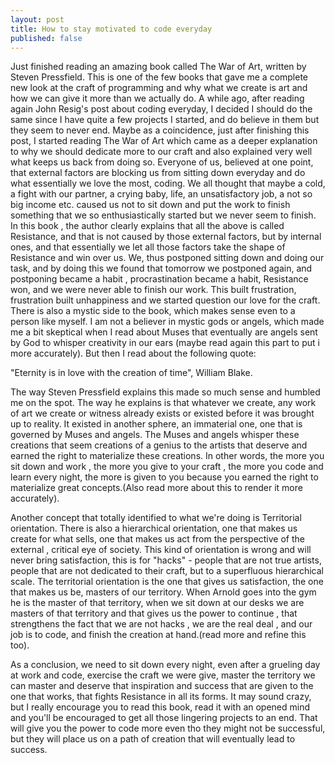 ```yaml
---
layout: post
title: How to stay motivated to code everyday
published: false
---
```


Just finished reading an amazing book called The War of Art, written by Steven Pressfield.
This is one of the few books that gave me a complete new look at the craft of programming and why what we create is art and how we can give it more than we actually do.
A while ago, after reading again John Resig's post about coding everyday, I decided I should do the same since I have quite a few projects I started, and do believe in them but they seem to never end.
Maybe as a coincidence, just after finishing this post, I started reading The War of Art which came as a deeper explanation to why we should dedicate more to our craft and also explained very well what keeps us back from doing so.
Everyone of us, believed at one point, that external factors are blocking us from sitting down everyday and do what essentially we love the most, coding. We all thought that maybe a cold, a fight with our partner, a crying baby, life, an unsatisfactory job, a not so big income etc. caused us not to sit down and put the work to finish something that we so enthusiastically started but we never seem to finish. In this book , the author clearly explains that all the above is called Resistance, and that is not caused by those external factors, but by internal ones, and that essentially we let all those factors take the shape of Resistance and win over us. We, thus postponed sitting down and doing our task, and by doing this we found that tomorrow we postponed again, and postponing became a habit , procrastination became a habit, Resistance won, and we were never able to finish our work. This built frustration, frustration built unhappiness and we started question our love for the craft.
There is also a mystic side to the book, which makes sense even to a person like myself. I am not a believer in mystic gods or angels, which made me a bit skeptical when I read about Muses that eventually are angels sent by God to whisper creativity in our ears (maybe read again this part to put i more accurately).
But then I read about the following quote:

"Eternity is in love with the creation of time", William Blake.

The way Steven Pressfield explains this made so much sense and humbled me on the spot. The way he explains is that whatever we create, any work of art we create or witness already exists or existed before it was brought up to reality. It existed in another sphere, an immaterial one, one that is governed by Muses and angels. The Muses and angels whisper these creations that seem creations of a genius to the artists that deserve and earned the right to materialize these creations. In other words, the more you sit down and work , the more you give to your craft , the more you code  and learn every night, the more is given to you because you earned the right to materialize great concepts.(Also read more about this to render it more accurately).

Another concept that totally identified to what we're doing is Territorial orientation. There is also a hierarchical orientation, one that makes us create for what sells, one that makes us act from the perspective of the external , critical eye of society. This kind of orientation is wrong and will never bring satisfaction, this is for "hacks" - people that are not true artists, people that are not dedicated to their craft, but to a superfluous hierarchical scale.
The territorial orientation is the one that gives us satisfaction, the one that makes us be, masters of our territory. When Arnold goes into the gym he is the master of that territory, when we sit down at our desks we are masters of that territory and that gives us the power to continue , that strengthens the fact that we are not hacks , we are the real deal , and our job is to code, and finish the creation at hand.(read more and refine this too).

As a conclusion, we need to sit down every night, even after a grueling day at work and code, exercise the craft we were give, master the territory we can master and deserve that inspiration and success that are given to the one that works, that fights Resistance in all its forms.
It may sound crazy, but I really encourage you to read this book, read it with an opened mind and you'll be encouraged to get all those lingering projects to an end. That will give you the power to code more even tho they might not be successful, but they will place us on a path of creation that will eventually lead to success.
